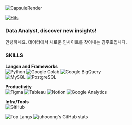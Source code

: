 
![CapsuleRender](https://capsule-render.vercel.app/api?type=rounded&height=200&color=9aceeb&text=안녕하세요%20김주호입니다&reversal=false&fontAlign=50&fontColor=f0fff0&section=footer&textBg=false&fontAlignY=55&descAlign=50&descSize=20)

[![Hits](https://hits.seeyoufarm.com/api/count/incr/badge.svg?url=https%3A%2F%2Fgithub.com%2Fjuhooong%2Fhit-counter&count_bg=%239DC83D&title_bg=%23555555&icon=github.svg&icon_color=%23E7E7E7&title=Visitors&edge_flat=false)](https://hits.seeyoufarm.com)


### Data Analyst, discover new insights!
안녕하세요. 데이터에서 새로운 인사이트를 찾아내는 김주호입니다.

### SKILLS
**Langsn and Frameworks**<br>
![Python](https://img.shields.io/badge/Python-3776AB?style=for-the-badge&logo=python&logoColor=white)
![Google Colab](https://img.shields.io/badge/Google%20Colab-F9AB00?style=for-the-badge&logo=googlecolab&logoColor=white)
![Google BigQuery](https://img.shields.io/badge/Google%20BigQuery-669DF6?style=for-the-badge&logo=googlebigquery&logoColor=white)<br>
![MySQL](https://img.shields.io/badge/MySql-4479A1?style=for-the-badge&logo=mysql&logoColor=white)
![PostgreSQL](https://img.shields.io/badge/PostgreSQL-4169E1?style=for-the-badge&logo=postgresql&logoColor=white)



**Productivity**<br>
![Figma](https://img.shields.io/badge/Figma-F24E1E?style=for-the-badge&logo=Figma&logoColor=white)
![Tableau](https://img.shields.io/badge/Tableau-E97627?style=for-the-badge&logo=tableau&logoColor=white)
![Notion](https://img.shields.io/badge/Notion-000000?style=for-the-badge&logo=notion&logoColor=white)
![Google Analytics](https://img.shields.io/badge/GOOGLE%20ANALYTICS-E37400?style=for-the-badge&logo=googleanalytics&logoColor=white)

**Infra/Tools**<br>
![GitHub](https://img.shields.io/badge/GITHUB-181717?style=for-the-badge&logo=github&logoColor=white)

![Top Langs](https://github-readme-stats.vercel.app/api/top-langs/?username=juhooong&layout=compact)
![juhooong's GitHub stats](https://github-readme-stats.vercel.app/api?username=juhooong&show_icons=true&theme=tokyonight)
